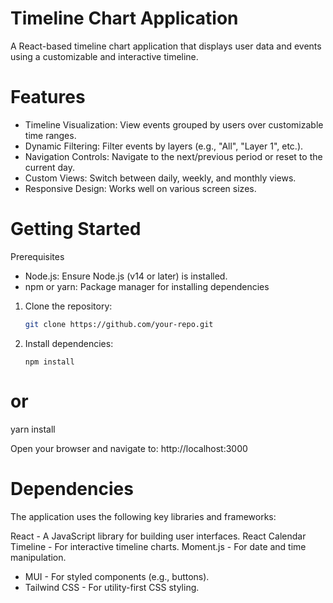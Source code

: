 # Timeline Chart Application

A React-based timeline chart application that displays user data and events using a customizable and interactive timeline.

# Features
- Timeline Visualization: View events grouped by users over customizable time ranges.
- Dynamic Filtering: Filter events by layers (e.g., "All", "Layer 1", etc.).
- Navigation Controls: Navigate to the next/previous period or reset to the current day.
- Custom Views: Switch between daily, weekly, and monthly views.
- Responsive Design: Works well on various screen sizes.

# Getting Started

Prerequisites
- Node.js: Ensure Node.js (v14 or later) is installed.
- npm or yarn: Package manager for installing dependencies

1. Clone the repository:
   ```bash
   git clone https://github.com/your-repo.git
   ```

2. Install dependencies:
   ```
   npm install
# or
yarn install

Open your browser and navigate to:
http://localhost:3000


# Dependencies
The application uses the following key libraries and frameworks:

React - A JavaScript library for building user interfaces.
React Calendar Timeline - For interactive timeline charts.
Moment.js - For date and time manipulation.
- MUI - For styled components (e.g., buttons).
- Tailwind CSS - For utility-first CSS styling.
